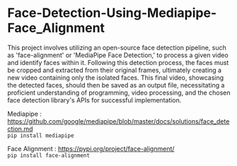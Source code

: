 # Face-Detection-Using-Mediapipe-Face_Alignment

This project involves utilizing an open-source face detection pipeline, such as 'face-alignment' or 'MediaPipe Face Detection,' to process a given video and identify faces within it. Following this detection process, the faces must be cropped and extracted from their original frames, ultimately creating a new video containing only the isolated faces. This final video, showcasing the detected faces, should then be saved as an output file, necessitating a proficient understanding of programming, video processing, and the chosen face detection library's APIs for successful implementation.


Mediapipe : https://github.com/google/mediapipe/blob/master/docs/solutions/face_detection.md <br />
```pip install mediapipe```

Face Alignment : https://pypi.org/project/face-alignment/ <br />
```pip install face-alignment```
